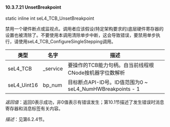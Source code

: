 #### 10.3.7.21  UnsetBreakpoint

static inline int seL4_TCB_UnsetBreakpoint

禁用一个硬件断点或监视点。调用者应该假设(特定架构要求的)底层硬件寄存器的设置也被清除了。不要使用本调用清除单步中断，这会导致错误，要禁用单步执行，请使用seL4_TCB_ConfigureSingleStepping调用。

类型 | 名字 | 描述
--- | --- | ---
seL4_TCB | _service | 要操作的TCB能力句柄。自当前线程根CNode按机器字位数解析
seL4_Uint16 | bp_num | 目标断点API-ID号。ID值范围为0 ~ seL4_NumHWBreakpoints - 1

*返回值*：返回0表示成功，非0值表示有错误发生；第10.1节描述了发生错误时消息寄存器和消息标签有关内容。

*描述*：见第6.2.4节。
